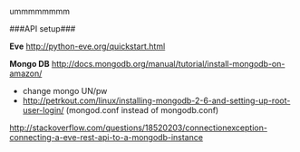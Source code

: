 ummmmmmmm

###API setup###

**Eve**
http://python-eve.org/quickstart.html

**Mongo DB**
http://docs.mongodb.org/manual/tutorial/install-mongodb-on-amazon/
* change mongo UN/pw
* http://petrkout.com/linux/installing-mongodb-2-6-and-setting-up-root-user-login/ (mongod.conf instead of mongodb.conf)


http://stackoverflow.com/questions/18520203/connectionexception-connecting-a-eve-rest-api-to-a-mongodb-instance
